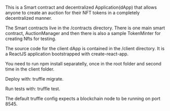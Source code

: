 This is a Smart contract and decentralized Application(dApp) that allows anyone to create an auction for their NFT tokens in
a completely decentralized manner.

The Smart contracts live in the /contracts directory.
There is one main smart contract, AuctionManager and then there is also a sample TokenMinter for creating Nfts for testing.


The source code for the client dApp is contained in the /client directory.
It is a ReactJS application bootstrapped with create-react-app.

You need to run npm install separatelly, once in the root folder and second time in the client folder.

Deploy with: truffle migrate.

Run tests with: truffle test.

The default truffle config expects a blockchain node to be running on port 8545.
